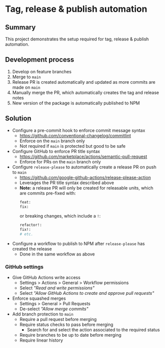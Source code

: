 # Tag, release & publish automation

## Summary

This project demonstrates the setup required for tag, release & publish automation.

## Development process

1. Develop on feature branches
2. Merge to `main`
3. Release PR is created automatically and updated as more commits are made on `main`
4. Manually merge the PR, which automatically creates the tag and release notes
5. New version of the package is automatically published to NPM

## Solution

- Configure a pre-commit hook to enforce commit message syntax
  - https://github.com/conventional-changelog/commitlint
  - Enforce on the `main` branch only
  - Not required if `main` is protected but good to be safe
- Configure GitHub to enforce PR title syntax
  - https://github.com/marketplace/actions/semantic-pull-request
  - Enforce for PRs on the `main` branch only
- Configure `release-please` to automatically create a release PR on push to `main`
  - https://github.com/google-github-actions/release-please-action
  - Leverages the PR title syntax described above
  - **Note:** a release PR will only be created for releasable units, which are commits pre-fixed with:
    ```sh
    feat:
    fix:
    ```
    or breaking changes, which include a `!`:
    ```bash
    refactor!:
    fix!:
    # etc.
    ```
- Configure a workflow to publish to NPM after `release-please` has created the release
  - Done in the same workflow as above

### GitHub settings

- Give GitHub Actions write access
  - Settings > Actions > General > Workflow permissions
  - Select _"Read and write permissions"_
  - Select _"Allow GitHub Actions to create and approve pull requests"_
- Enforce squashed merges
  - Settings > General > Pull Requests
  - De-select _"Allow merge commits"_
- Add branch protection to `main`
  - Require a pull request before merging
  - Require status checks to pass before merging
    - Search for and select the action associated to the required status
  - Require branches to be up to date before merging
  - Require linear history
